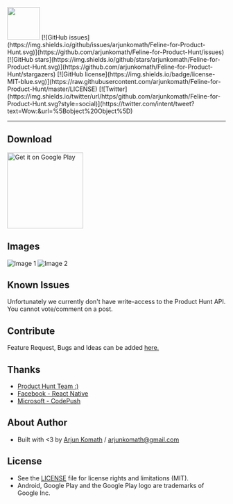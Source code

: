 <img src="https://lh3.googleusercontent.com/MCoiCCwUan0dxzqRR_Mrr7kO308roYdI2aTsIpUGYWzUmpJT1-R2_J04weQKFEd3Mg=w300-rw" width="75">
[![GitHub issues](https://img.shields.io/github/issues/arjunkomath/Feline-for-Product-Hunt.svg)](https://github.com/arjunkomath/Feline-for-Product-Hunt/issues)
[![GitHub stars](https://img.shields.io/github/stars/arjunkomath/Feline-for-Product-Hunt.svg)](https://github.com/arjunkomath/Feline-for-Product-Hunt/stargazers)
[![GitHub license](https://img.shields.io/badge/license-MIT-blue.svg)](https://raw.githubusercontent.com/arjunkomath/Feline-for-Product-Hunt/master/LICENSE)
[![Twitter](https://img.shields.io/twitter/url/https/github.com/arjunkomath/Feline-for-Product-Hunt.svg?style=social)](https://twitter.com/intent/tweet?text=Wow:&url=%5Bobject%20Object%5D)

----------
## Download
<a href="https://play.google.com/store/apps/details?id=com.arjunkomath.product_hunt&utm_source=global_co&utm_medium=prtnr&utm_content=Mar2515&utm_campaign=PartBadge&pcampaignid=MKT-AC-global-none-all-co-pr-py-PartBadges-Oct1515-1"><img alt="Get it on Google Play" src="https://play.google.com/intl/en_us/badges/images/apps/en-play-badge.png" width="175" /></a>

## Images
![Image 1](https://lh3.googleusercontent.com/T69SCGNcRWVKR1btjARZv_0AFsDOEwSmLKOeLWOABmvs7H3Ibmz7h6LdJwwdyKL7KCqE=h310-rw) ![Image 2](https://lh3.googleusercontent.com/bWdoMQegQB7e7gf83tiyRL2qZQRMWdmgzR2Qtq4OuyRVncMzwl5v7DMhEO9IxZPKIWQ=h310-rw)

## Known Issues
Unfortunately we currently don't have write-access to the Product Hunt API. You cannot vote/comment on a post.

## Contribute
Feature Request, Bugs and Ideas can be added [here.](https://github.com/arjunkomath/Feline-for-Product-Hunt/issues)

## Thanks
* [Product Hunt Team :)](https://www.producthunt.com/about)
* [Facebook - React Native](https://facebook.github.io/react-native/)
* [Microsoft - CodePush](http://microsoft.github.io/code-push/)

## About Author
* Built with <3 by [Arjun Komath](https://twitter.com/arjunz) / [arjunkomath@gmail.com](mailto:arjunkomath@gmail.com)

## License
- See the [LICENSE](https://github.com/arjunkomath/Feline-for-Product-Hunt/blob/master/LICENSE) file for license rights and limitations (MIT).
- Android, Google Play and the Google Play logo are trademarks of Google Inc.
